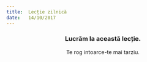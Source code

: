 ```yaml
---
title:  Lecție zilnică
date:   14/10/2017
---
```


### <center>Lucrăm la această lecție.</center>
<center>Te rog intoarce-te mai tarziu.</center>